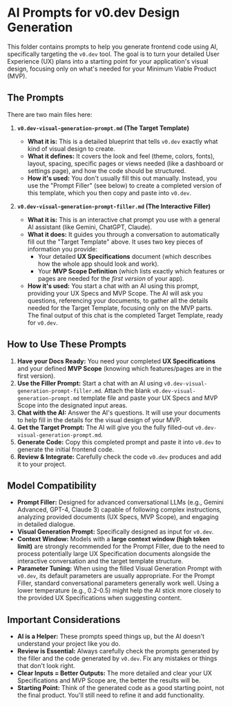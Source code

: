 # AI Prompts for v0.dev Design Generation

This folder contains prompts to help you generate frontend code using AI, specifically targeting the `v0.dev` tool. The goal is to turn your detailed User Experience (UX) plans into a starting point for your application's visual design, focusing only on what's needed for your Minimum Viable Product (MVP).

## The Prompts

There are two main files here:

1.  **`v0.dev-visual-generation-prompt.md` (The Target Template)**
    *   **What it is:** This is a detailed blueprint that tells `v0.dev` exactly what kind of visual design to create.
    *   **What it defines:** It covers the look and feel (theme, colors, fonts), layout, spacing, specific pages or views needed (like a dashboard or settings page), and how the code should be structured.
    *   **How it's used:** You don't usually fill this out manually. Instead, you use the "Prompt Filler" (see below) to create a completed version of this template, which you then copy and paste into `v0.dev`.

2.  **`v0.dev-visual-generation-prompt-filler.md` (The Interactive Filler)**
    *   **What it is:** This is an interactive chat prompt you use with a general AI assistant (like Gemini, ChatGPT, Claude).
    *   **What it does:** It guides you through a conversation to automatically fill out the "Target Template" above. It uses two key pieces of information you provide:
        *   Your detailed **UX Specifications** document (which describes how the whole app should look and work).
        *   Your **MVP Scope Definition** (which lists exactly which features or pages are needed for the *first version* of your app).
    *   **How it's used:** You start a chat with an AI using this prompt, providing your UX Specs and MVP Scope. The AI will ask you questions, referencing your documents, to gather all the details needed for the Target Template, focusing only on the MVP parts. The final output of this chat is the completed Target Template, ready for `v0.dev`.

## How to Use These Prompts

1.  **Have your Docs Ready:** You need your completed **UX Specifications** and your defined **MVP Scope** (knowing which features/pages are in the first version).
2.  **Use the Filler Prompt:** Start a chat with an AI using `v0.dev-visual-generation-prompt-filler.md`. Attach the blank `v0.dev-visual-generation-prompt.md` template file and paste your UX Specs and MVP Scope into the designated input areas.
3.  **Chat with the AI:** Answer the AI's questions. It will use your documents to help fill in the details for the visual design of your MVP.
4.  **Get the Target Prompt:** The AI will give you the fully filled-out `v0.dev-visual-generation-prompt.md`.
5.  **Generate Code:** Copy this completed prompt and paste it into `v0.dev` to generate the initial frontend code.
6.  **Review & Integrate:** Carefully check the code `v0.dev` produces and add it to your project.

## Model Compatibility

*   **Prompt Filler:** Designed for advanced conversational LLMs (e.g., Gemini Advanced, GPT-4, Claude 3) capable of following complex instructions, analyzing provided documents (UX Specs, MVP Scope), and engaging in detailed dialogue.
*   **Visual Generation Prompt:** Specifically designed as input for `v0.dev`.
*   **Context Window:** Models with a **large context window (high token limit)** are strongly recommended for the Prompt Filler, due to the need to process potentially large UX Specification documents alongside the interactive conversation and the target template structure.
*   **Parameter Tuning:** When using the filled Visual Generation Prompt with `v0.dev`, its default parameters are usually appropriate. For the Prompt Filler, standard conversational parameters generally work well. Using a lower temperature (e.g., 0.2-0.5) might help the AI stick more closely to the provided UX Specifications when suggesting content.

## Important Considerations

*   **AI is a Helper:** These prompts speed things up, but the AI doesn't understand your project like you do.
*   **Review is Essential:** Always carefully check the prompts generated by the filler and the code generated by `v0.dev`. Fix any mistakes or things that don't look right.
*   **Clear Inputs = Better Outputs:** The more detailed and clear your UX Specifications and MVP Scope are, the better the results will be.
*   **Starting Point:** Think of the generated code as a good starting point, not the final product. You'll still need to refine it and add functionality.